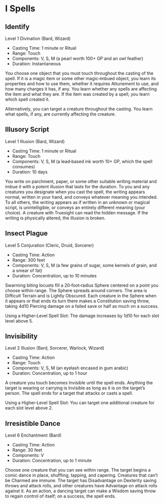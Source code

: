 <!-- Source: docs/srd/SRD_CC_v5.2.1.pdf (I spells) -->

# I Spells

## Identify
Level 1 Divination (Bard, Wizard)

- Casting Time: 1 minute or Ritual
- Range: Touch
- Components: V, S, M (a pearl worth 100+ GP and an owl feather)
- Duration: Instantaneous

You choose one object that you must touch throughout the casting of the spell. If it is a magic item or some other magic‑imbued object, you learn its properties and how to use them, whether it requires Attunement to use, and how many charges it has, if any. You learn whether any spells are affecting the item and what they are. If the item was created by a spell, you learn which spell created it.

Alternatively, you can target a creature throughout the casting. You learn what spells, if any, are currently affecting the creature.

## Illusory Script
Level 1 Illusion (Bard, Wizard)

- Casting Time: 1 minute or Ritual
- Range: Touch
- Components: V, S, M (a lead‑based ink worth 10+ GP, which the spell consumes)
- Duration: 10 days

You write on parchment, paper, or some other suitable writing material and imbue it with a potent illusion that lasts for the duration. To you and any creatures you designate when you cast the spell, the writing appears normal, written in your hand, and conveys whatever meaning you intended. To all others, the writing appears as if written in an unknown or magical script, is unintelligible, or conveys an entirely different meaning (your choice). A creature with Truesight can read the hidden message. If the writing is physically altered, the illusion is broken.

## Insect Plague
Level 5 Conjuration (Cleric, Druid, Sorcerer)

- Casting Time: Action
- Range: 300 feet
- Components: V, S, M (a few grains of sugar, some kernels of grain, and a smear of fat)
- Duration: Concentration, up to 10 minutes

Swarming biting locusts fill a 20‑foot‑radius Sphere centered on a point you choose within range. The Sphere spreads around corners. The area is Difficult Terrain and is Lightly Obscured. Each creature in the Sphere when it appears or that ends its turn there makes a Constitution saving throw, taking 4d10 Piercing damage on a failed save or half as much on a success.

Using a Higher‑Level Spell Slot: The damage increases by 1d10 for each slot level above 5.

## Invisibility
Level 2 Illusion (Bard, Sorcerer, Warlock, Wizard)

- Casting Time: Action
- Range: Touch
- Components: V, S, M (an eyelash encased in gum arabic)
- Duration: Concentration, up to 1 hour

A creature you touch becomes Invisible until the spell ends. Anything the target is wearing or carrying is Invisible as long as it is on the target’s person. The spell ends for a target that attacks or casts a spell.

Using a Higher‑Level Spell Slot: You can target one additional creature for each slot level above 2.

## Irresistible Dance
Level 6 Enchantment (Bard)

- Casting Time: Action
- Range: 30 feet
- Components: V
- Duration: Concentration, up to 1 minute

Choose one creature that you can see within range. The target begins a comic dance in place, shuffling, tapping, and capering. Creatures that can’t be Charmed are immune. The target has Disadvantage on Dexterity saving throws and attack rolls, and other creatures have Advantage on attack rolls against it. As an action, a dancing target can make a Wisdom saving throw to regain control of itself; on a success, the spell ends.
